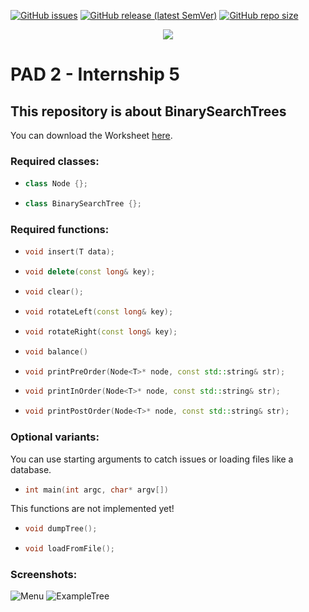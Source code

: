 [![GitHub issues](https://img.shields.io/github/issues/Backxtar/Praktikum-5?color=%23fc4e03)](https://github.com/Backxtar/Praktikum-5/issues)
[![GitHub release (latest SemVer)](https://img.shields.io/github/v/release/Backxtar/Praktikum-5)](https://github.com/Backxtar/Praktikum-5/releases)
[![GitHub repo size](https://img.shields.io/github/repo-size/Backxtar/Praktikum-5?color=%2302b033)](https://github.com/Backxtar/Praktikum-5)

<p align="center">
<img src="http://i.epvpimg.com/gYHJcab.png">
</p>

# PAD 2 - Internship 5
## This repository is about BinarySearchTrees
You can download the Worksheet [here](https://www.dropbox.com/s/9hhfpnlrvqa92if/Aufgabe%205.pdf?dl=0).

### Required classes:

* ```c++
  class Node {};
* ```c++
  class BinarySearchTree {};

### Required functions:
* ```c++
  void insert(T data);
* ```c++
  void delete(const long& key);
* ```c++
  void clear();
* ```c++
  void rotateLeft(const long& key);
* ```c++
  void rotateRight(const long& key);
* ```c++
  void balance()
* ```c++
  void printPreOrder(Node<T>* node, const std::string& str);
* ```c++
  void printInOrder(Node<T>* node, const std::string& str);
* ```c++
  void printPostOrder(Node<T>* node, const std::string& str);

### Optional variants:

You can use starting arguments to catch issues or loading files like a database.

* ```c++
  int main(int argc, char* argv[])
  
This functions are not implemented yet!

* ```c++
  void dumpTree();

* ```c++
  void loadFromFile();

### Screenshots:
![Menu](http://i.epvpimg.com/1WtXaab.png)
![ExampleTree](http://i.epvpimg.com/In0Udab.png)
